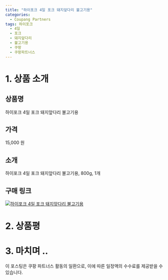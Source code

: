 ```yaml
---
title: "하이포크 4일 포크 돼지앞다리 불고기용"
categories:
  - Coupang Partners
tags: 하이포크
  - 4일
  - 포크
  - 돼지앞다리
  - 불고기용
  - 쿠팡
  - 쿠팡파트너스
---
```

# 1. 상품 소개
## 상품명
하이포크 4일 포크 돼지앞다리 불고기용

## 가격
15,000 원

## 소개
하이포크 4일 포크 돼지앞다리 불고기용, 800g, 1개

## 구매 링크
[![하이포크 4일 포크 돼지앞다리 불고기용](https://static.coupangcdn.com/image/affiliate/banner/32db8ed88b8b2374614460005eeff56f@2x.jpg)](https://coupa.ng/bOXisG)
# 2. 상품평 

# 3. 마치며 ..
이 포스팅은 쿠팡 파트너스 활동의 일환으로, 이에 따른 일정액의 수수료를 제공받을 수 있습니다.